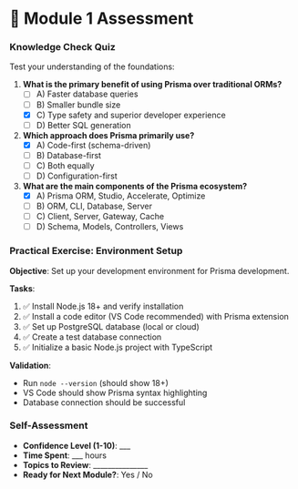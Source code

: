 # 📝 Module 1 Assessment

### Knowledge Check Quiz
Test your understanding of the foundations:

1. **What is the primary benefit of using Prisma over traditional ORMs?**
   - [ ] A) Faster database queries
   - [ ] B) Smaller bundle size  
   - [x] C) Type safety and superior developer experience
   - [ ] D) Better SQL generation

2. **Which approach does Prisma primarily use?**
   - [x] A) Code-first (schema-driven)
   - [ ] B) Database-first
   - [ ] C) Both equally
   - [ ] D) Configuration-first

3. **What are the main components of the Prisma ecosystem?**
   - [x] A) Prisma ORM, Studio, Accelerate, Optimize
   - [ ] B) ORM, CLI, Database, Server
   - [ ] C) Client, Server, Gateway, Cache
   - [ ] D) Schema, Models, Controllers, Views

### Practical Exercise: Environment Setup
**Objective**: Set up your development environment for Prisma development.

**Tasks**:
1. ✅ Install Node.js 18+ and verify installation
2. ✅ Install a code editor (VS Code recommended) with Prisma extension
3. ✅ Set up PostgreSQL database (local or cloud)
4. ✅ Create a test database connection
5. ✅ Initialize a basic Node.js project with TypeScript

**Validation**: 
- Run `node --version` (should show 18+)
- VS Code should show Prisma syntax highlighting
- Database connection should be successful

### Self-Assessment
- **Confidence Level (1-10)**: ___
- **Time Spent**: ___ hours
- **Topics to Review**: _______________
- **Ready for Next Module?**: Yes / No
